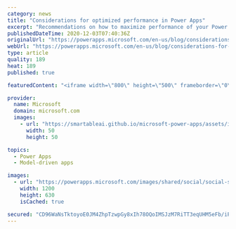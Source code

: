 ```yaml
---
category: news
title: "Considerations for optimized performance in Power Apps"
excerpt: "Recommendations on how to maximize performance of your Power Apps "
publishedDateTime: 2020-12-03T07:40:36Z
originalUrl: "https://powerapps.microsoft.com/en-us/blog/considerations-for-optimized-performance-in-power-apps/"
webUrl: "https://powerapps.microsoft.com/en-us/blog/considerations-for-optimized-performance-in-power-apps/"
type: article
quality: 189
heat: 189
published: true

featuredContent: "<iframe width=\"800\" height=\"500\" frameborder=\"0\" src=\"https://www.youtube.com/embed/jcKoqC9Vfmo\" allow=\"accelerometer; autoplay; encrypted-media; gyroscope; picture-in-picture\" allowfullscreen></iframe>"

provider:
  name: Microsoft
  domain: microsoft.com
  images:
    - url: "https://smartableai.github.io/microsoft-power-apps/assets/images/organizations/microsoft.com-50x50.jpg"
      width: 50
      height: 50

topics:
  - Power Apps
  - Model-driven apps

images:
  - url: "https://powerapps.microsoft.com/images/shared/social/social-share-post-ignite.png"
    width: 1200
    height: 630
    isCached: true

secured: "CD96WaNsTktoyoE0JM4ZhpTzwpGy8xIh78OQoIMSJzM7RiTT3eqUHM5eFb/iPnLnzi3zCd7ehyqJfR6mWL22bOWWjGMqEbivzqRFTleC+ewSKqoazuocaCg4B7VWsD5vlwA+sjXSFOUNaiJtAgVmy0Ao41Y5iqcM3y16J2Yl81uK0ysV0uQINWhtEZjjPr07M1ohWpHbvX7Cy1ejh/yilG+FW4rr5TXiLvEvbIwz/GsBBJYZ+pmu+1yC8jAewX1wxf9fsq7XTjjCWZ3hAkBhdUaGEOpWAbCMbyJL++HGH6zZ1zc+9ng+VvOgK+GlxYB4pLC/KfBK7n7lCyewSi1b8hpNiRCeZBVS8fclXnQ1VofCy+QJQrB/cfrN9qXfjPnfAp84k7Lm7XeVWChMtumhq9thm32BlVVZVry3g3KcxKDk38aiNvwAc5XAJTwB48PW;paMCWiGeM7k9EJkS2+sAAg=="
---
```



